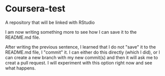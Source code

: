 # Coursera-test
A repository that will be linked with RStudio

I am now writing something more to see how I can save it to the README.md file.

After writing the previous sentence, I learned that I do not "save" it to the README.md file, I "commit" it. I can either do this directly (which I did), or 
I can create a new branch with my new commit(s) and then it will ask me to creat a pull request. I will experiment with this option right now and see what happens.
